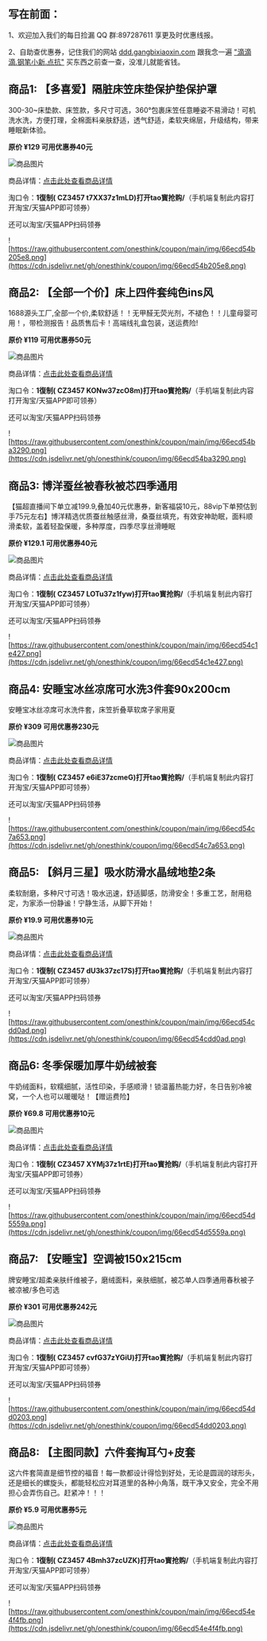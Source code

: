 ## 写在前面：

1、欢迎加入我们的每日捡漏 QQ 群:897287611 享更及时优惠线报。

2、自助查优惠券，记住我们的网站 [ddd.gangbixiaoxin.com](https://ddd.gangbixiaoxin.com) 跟我念一遍 ["滴滴滴.钢笔小新.点抗"](https://ddd.gangbixiaoxin.com) 买东西之前查一查，没准儿就能省钱。

## 商品1: 【多喜爱】隔脏床笠床垫保护垫保护罩

300-30~床垫款、床笠款，多尺寸可选，360°包裹床笠任意睡姿不易滑动！可机洗水洗，方便打理，全棉面料亲肤舒适，透气舒适，柔软夹绵层，升级结构，带来睡眠新体验。

**原价 ¥129 可用优惠券40元**

![商品图片](https://img.alicdn.com/imgextra/i3/1030908272/O1CN012J5pFd2AydDbpVtsK_!!1030908272.jpg)

商品详情：[点击此处查看商品详情](https://s.click.taobao.com/t?e=m%3D2%26s%3DWbitNp8i8P1w4vFB6t2Z2ueEDrYVVa64yK8Cckff7TVRAdhuF14FMS3kYgqbTsW379%2FTFaMDK6TWbLW7uhxyboGvCrJWHk1%2FTyVl44vrPmd3miNKHWpinpVm%2FOAUUFw71qrpxiwMoCNxc1AtbZGVS4jvfJUO2dWfFlpleWM4KCCMHuv7RoNv0Q0jFsbsQ7KWwrMOzgqE%2FBOk5%2BwMBwsNg3kMdJ32y1BwjfIKZbSchZNhTIEBQW5Hi6qSvKc2B805lbRMz6GTKAYZjQKfJ2UQf03O4wtQ3K90XXhKrcBJdMyJGcXuxK2deu2q0W09z80yX0%2B3obhRTo5xKmPmpIKZsA%3D%3D&amp;union_lens=lensId:TAPI@1726797119@2150931d_1251_1920d210003_26ab@01)

淘口令：**1復制( CZ3457 t7XX37z1mLD)打开tao寳抢购/**（手机端复制此内容打开淘宝/天猫APP即可领券）</p>

还可以淘宝/天猫APP扫码领券

![https://raw.githubusercontent.com/onesthink/coupon/main/img/66ecd54b205e8.png](https://cdn.jsdelivr.net/gh/onesthink/coupon/img/66ecd54b205e8.png)

## 商品2: 【全部一个价】床上四件套纯色ins风

1688源头工厂,全部一个价,柔软舒适！！无甲醛无荧光剂，不褪色！！儿童母婴可用！，带检测报告！品质售后卡！高端线礼盒包装，送运费险!

**原价 ¥119 可用优惠券50元**

![商品图片](https://img.alicdn.com/i3/2217311609596/O1CN01OAiJyG2Kl1dTnh260_!!2217311609596.jpg)

商品详情：[点击此处查看商品详情](https://s.click.taobao.com/t?e=m%3D2%26s%3Do%2BJrZ9Nw%2Bddw4vFB6t2Z2ueEDrYVVa64yK8Cckff7TVRAdhuF14FMeL%2BNj6UQzB1RitN3%2FurF3zWbLW7uhxyboGvCrJWHk1%2FTyVl44vrPmd3miNKHWpinpVm%2FOAUUFw71qrpxiwMoCNxc1AtbZGVS0jgw46Ii%2FUwr9TWY3A3%2FtHNEPXytV9ALoS4zvCRUrquFdySDq37c85Efm5NOluVZn3QSYGmhowlGccfeQjuaWGgkyA1mxWuSIXw8og2IsihOcFKiuNUOtUbkJ5QxPS2Ci%2FKfJmqgrYAfWsUjZoD5RA3%2FMx8k0bgL19ZpK3CsbuUDseal0NfMDXJpWvVCAyWdKJn5AyUbPoV&amp;union_lens=lensId:TAPI@1726797121@213c6a63_12ba_1920d21080b_b3e5@01)

淘口令：**1復制( CZ3457 KONw37zcO8m)打开tao寳抢购/**（手机端复制此内容打开淘宝/天猫APP即可领券）</p>

还可以淘宝/天猫APP扫码领券

![https://raw.githubusercontent.com/onesthink/coupon/main/img/66ecd54ba3290.png](https://cdn.jsdelivr.net/gh/onesthink/coupon/img/66ecd54ba3290.png)

## 商品3: 博洋蚕丝被春秋被芯四季通用

【猫超直播间下单立减199.9,叠加40元优惠券，新客福袋10元，88vip下单预估到手75元左右】博洋精选优质蚕丝触感丝滑，桑蚕丝填充，有效安神助眠，面料顺滑柔软，盖着轻盈保暖，多种厚度，四季尽享丝滑睡眠

**原价 ¥129.1 可用优惠券40元**

![商品图片](https://img.alicdn.com/i4/253285776/O1CN01n2GDuh1sXSGdho1Ol_!!0-item_pic.jpg)

商品详情：[点击此处查看商品详情](https://s.click.taobao.com/t?e=m%3D2%26s%3Dh8ltMDYN%2BNBw4vFB6t2Z2ueEDrYVVa64yK8Cckff7TVRAdhuF14FMeL%2BNj6UQzB1t4hWD5k2kjPWbLW7uhxyboGvCrJWHk1%2FTyVl44vrPmd3miNKHWpinpVm%2FOAUUFw71qrpxiwMoCNxc1AtbZGVSz1as9dE8xRAUY7hrUMeysSMHuv7RoNv0Q0jFsbsQ7KWxIsCs%2B4j8PBhG5NuHVCvrooglqjmw6D9r8sPkNqK4UDk1KS60qGGHR2ujipnMZm4lbRMz6GTKAYZjQKfJ2UQf03O4wtQ3K90XH5t%2B8W%2BDyV6JMtQHl6Z9s%2FGZuJAqxn3X0%2B3obhRTo5xKmPmpIKZsA%3D%3D&amp;union_lens=lensId:TAPI@1726797123@212c5cbd_12c4_1920d210e70_a0c1@01)

淘口令：**1復制( CZ3457 LOTu37z1fyw)打开tao寳抢购/**（手机端复制此内容打开淘宝/天猫APP即可领券）</p>

还可以淘宝/天猫APP扫码领券

![https://raw.githubusercontent.com/onesthink/coupon/main/img/66ecd54c1e427.png](https://cdn.jsdelivr.net/gh/onesthink/coupon/img/66ecd54c1e427.png)

## 商品4: 安睡宝冰丝凉席可水洗3件套90x200cm

安睡宝冰丝凉席可水洗件套，床笠折叠草软席子家用夏

**原价 ¥309 可用优惠券230元**

![商品图片](https://img.alicdn.com/i1/2430446735/O1CN01IyPrrl1zcgAqkc1ZL_!!2430446735.jpg)

商品详情：[点击此处查看商品详情](https://s.click.taobao.com/t?e=m%3D2%26s%3DKH0poJECbwdw4vFB6t2Z2ueEDrYVVa64yK8Cckff7TVRAdhuF14FMeL%2BNj6UQzB1xq3IhSJN6GTWbLW7uhxyboGvCrJWHk1%2FTyVl44vrPmd3miNKHWpinpVm%2FOAUUFw71qrpxiwMoCNxc1AtbZGVS%2B8x9PBx1nnFosqNemoWcUMLZMqoQW%2BfuKGzo1lVxIioF6kPljtk4UqUHpVFNoYjoawpQsgzSPEAFi3rkC%2Bn2lm9Hu2JjtOSBZcYOrWlNFgQniWZuItd%2Fr84%2BfirBrx7mM7AMx9cWAx%2BEiM%2FlSG%2FbZQGuAV6VRsAIkMMyPrwLduwU1NVKZy3ECfGDF1NzTQoPw%3D%3D&amp;union_lens=lensId:TAPI@1726797124@216622e7_12da_1920d2113eb_36ec@01)

淘口令：**1復制( CZ3457 e6iE37zcmeG)打开tao寳抢购/**（手机端复制此内容打开淘宝/天猫APP即可领券）</p>

还可以淘宝/天猫APP扫码领券

![https://raw.githubusercontent.com/onesthink/coupon/main/img/66ecd54c7a653.png](https://cdn.jsdelivr.net/gh/onesthink/coupon/img/66ecd54c7a653.png)

## 商品5: 【斜月三星】吸水防滑水晶绒地垫2条

柔软耐磨，多种尺寸可选！吸水迅速，舒适脚感，防滑安全！多重工艺，耐用稳定，为家添一份静谧！宁静生活，从脚下开始！

**原价 ¥19.9 可用优惠券10元**

![商品图片](https://img.alicdn.com/i4/2211568384204/O1CN01cj2vxZ1gvTtBvVVeF_!!2211568384204.jpg)

商品详情：[点击此处查看商品详情](https://s.click.taobao.com/t?e=m%3D2%26s%3DB1j5FSaXD%2Bpw4vFB6t2Z2ueEDrYVVa64yK8Cckff7TVRAdhuF14FMeL%2BNj6UQzB15x%2BIUlGKNpXWbLW7uhxyboGvCrJWHk1%2FTyVl44vrPmd3miNKHWpinpVm%2FOAUUFw71qrpxiwMoCNxc1AtbZGVS2STK%2Fl5ub9F7g4BjAMoIfPNEPXytV9ALoS4zvCRUrqu8HzoCE%2BoP9%2FJI6NAZ6ygDyXiNityQJEvnDE4g083HDOZleIAYwcwU%2BSVjCTqa9pdhsuDe8uH8igbkJ5QxPS2Ci%2FKfJmqgrYAfWsUjZoD5RBbP9%2FBSR%2Bbjt0HvytU0Km9Dseal0NfMDXJpWvVCAyWdKJn5AyUbPoV&amp;union_lens=lensId:TAPI@1726797125@213cc545_12e5_1920d21188a_2daf@01)

淘口令：**1復制( CZ3457 dU3k37zc17S)打开tao寳抢购/**（手机端复制此内容打开淘宝/天猫APP即可领券）</p>

还可以淘宝/天猫APP扫码领券

![https://raw.githubusercontent.com/onesthink/coupon/main/img/66ecd54cdd0ad.png](https://cdn.jsdelivr.net/gh/onesthink/coupon/img/66ecd54cdd0ad.png)

## 商品6: 冬季保暖加厚牛奶绒被套

牛奶绒面料，软糯细腻，活性印染，手感顺滑！锁温蓄热能力好，冬日告别冷被窝，一个人也可以暖暖哒！【赠运费险】

**原价 ¥69.8 可用优惠券10元**

![商品图片](https://img.alicdn.com/i4/1749689773/O1CN01XtmJj22M45k6G9u8g_!!1749689773.jpg)

商品详情：[点击此处查看商品详情](https://s.click.taobao.com/t?e=m%3D2%26s%3Dzwt9DXkT4Mhw4vFB6t2Z2ueEDrYVVa64XoO8tOebS%2BdRAdhuF14FMeL%2BNj6UQzB1MMgx22UI05bWbLW7uhxyboGvCrJWHk1%2FTyVl44vrPmd3miNKHWpinpVm%2FOAUUFw71qrpxiwMoCNxc1AtbZGVS4Bd4jdr4shj2JexUvEgd0ULZMqoQW%2BfuKGzo1lVxIio8VQyaBe%2FyewV0KbZqtG2OoGNt162r%2FPvwmKiimr0A1XIiWQsv9PAOztJRXx2A6lblbRMz6GTKAYZjQKfJ2UQf03O4wtQ3K90k8IJaq3v7HKmyIWVPbEgKBfABM23RCRJX0%2B3obhRTo5xKmPmpIKZsA%3D%3D&amp;union_lens=lensId:TAPI@1726797128@212b46e6_12e0_1920d2121a4_0434@01)

淘口令：**1復制( CZ3457 XYMj37z1rtE)打开tao寳抢购/**（手机端复制此内容打开淘宝/天猫APP即可领券）</p>

还可以淘宝/天猫APP扫码领券

![https://raw.githubusercontent.com/onesthink/coupon/main/img/66ecd54d5559a.png](https://cdn.jsdelivr.net/gh/onesthink/coupon/img/66ecd54d5559a.png)

## 商品7: 【安睡宝】空调被150x215cm

牌安睡宝/超柔亲肤纤维被子，磨绒面料，亲肤细腻，被芯单人四季通用春秋被子被凉被/多色可选

**原价 ¥301 可用优惠券242元**

![商品图片](https://img.alicdn.com/i3/2430446735/O1CN01iXWOFh1zcgQu4zKab_!!2430446735.png)

商品详情：[点击此处查看商品详情](https://s.click.taobao.com/t?e=m%3D2%26s%3DbZREaWWor%2B5w4vFB6t2Z2ueEDrYVVa64yK8Cckff7TVRAdhuF14FMeL%2BNj6UQzB179%2FTFaMDK6TWbLW7uhxyboGvCrJWHk1%2FTyVl44vrPmd3miNKHWpinpVm%2FOAUUFw71qrpxiwMoCNxc1AtbZGVS%2B8x9PBx1nnFosqNemoWcUMLZMqoQW%2BfuKGzo1lVxIioBAOYxcwBr%2FdIhOI5qhqj3Zy8XcRXB7of%2FHxXTO947%2Bf%2Fw93sE4FH68f60%2FMulHB3lbRMz6GTKAYZjQKfJ2UQf03O4wtQ3K90XH5t%2B8W%2BDyWOaEQLEcR%2FKhqqAcTVyPlBX0%2B3obhRTo5xKmPmpIKZsA%3D%3D&amp;union_lens=lensId:TAPI@1726797129@213c6a63_12ba_1920d212791_b5fd@01)

淘口令：**1復制( CZ3457 cvfG37zYGiU)打开tao寳抢购/**（手机端复制此内容打开淘宝/天猫APP即可领券）</p>

还可以淘宝/天猫APP扫码领券

![https://raw.githubusercontent.com/onesthink/coupon/main/img/66ecd54dd0203.png](https://cdn.jsdelivr.net/gh/onesthink/coupon/img/66ecd54dd0203.png)

## 商品8: 【主图同款】六件套掏耳勺+皮套

这六件套简直是细节控的福音！每一款都设计得恰到好处，无论是圆润的球形头，还是细长的螺旋头，都能轻松应对耳道里的各种小角落，既干净又安全，完全不用担心会弄伤自己。赶紧冲！！！

**原价 ¥5.9 可用优惠券5元**

![商品图片](https://img.alicdn.com/imgextra/i3/2711567795/O1CN01zvRcpZ27SAK9pJcE9_!!2711567795.png)

商品详情：[点击此处查看商品详情](https://s.click.taobao.com/t?e=m%3D2%26s%3D%2FV7OPVvaAO1w4vFB6t2Z2ueEDrYVVa64yK8Cckff7TVRAdhuF14FMeek%2B6G%2FntNMJ1gyddu7kN%2FWbLW7uhxyboGvCrJWHk1%2FTyVl44vrPmd3miNKHWpinpVm%2FOAUUFw71qrpxiwMoCNxc1AtbZGVS2wvMkWOYBrVqOc2TDJHbZ7NEPXytV9ALoS4zvCRUrquaW%2F6hpo14PqVWbGyTN44M4e0AFERfJn%2FcSDJetCt3kEZv7PqYE1%2BSd1Iw7sbBYTAlxLYvxZQztMbkJ5QxPS2Ci%2FKfJmqgrYAfWsUjZoD5RCZZaT65JHqhfvQLfVivgR6Dseal0NfMDXJpWvVCAyWdKJn5AyUbPoV&amp;union_lens=lensId:TAPI@1726797130@2104cb7d_129a_1920d212c18_09fe@01)

淘口令：**1復制( CZ3457 4Bmh37zcUZK)打开tao寳抢购/**（手机端复制此内容打开淘宝/天猫APP即可领券）</p>

还可以淘宝/天猫APP扫码领券

![https://raw.githubusercontent.com/onesthink/coupon/main/img/66ecd54e4f4fb.png](https://cdn.jsdelivr.net/gh/onesthink/coupon/img/66ecd54e4f4fb.png)

